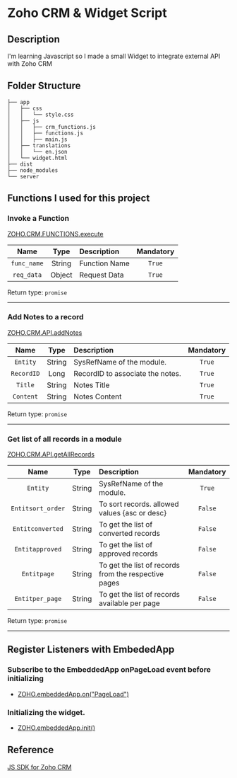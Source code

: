 # Zoho CRM & Widget Script

## Description

I'm learning Javascript so I made a small Widget to integrate external API with Zoho CRM

## Folder Structure

    ├── app
    │   ├── css
    │   │   └── style.css
    │   ├── js
    │   │   ├── crm_functions.js
    │   │   ├── functions.js
    │   │   ├── main.js
    │   ├── translations
    │   │   └── en.json
    │   └── widget.html
    ├── dist
    ├── node_modules
    └── server


## Functions I used for this project

### Invoke a Function
[ZOHO.CRM.FUNCTIONS.execute](https://help.zwidgets.com/help/latest/ZOHO.CRM.FUNCTIONS.html)

|   Name    |  Type  |  Description  | Mandatory |
|:---------:|:------:|:-------------|:---------:|
| `func_name` | String | Function Name |   `True`    |
| `req_data`  | Object | Request Data  |   `True`    |

Return type: `promise`

---

### Add Notes to a record
[ZOHO.CRM.API.addNotes](https://help.zwidgets.com/help/latest/ZOHO.CRM.API.html#.addNotes)


| Name     | Type   | Description                      | Mandatory |
|:--------:|:------:|:--------------------------------|:---------:|
| `Entity`   | String | SysRefName of the module.        | `True`      |
| `RecordID` | Long   | RecordID to associate the notes. | `True`      |
| `Title`    | String | Notes Title                      | `True`      |
| `Content`  | String | Notes Content                    | `True`      |

Return type: `promise`

---

### Get list of all records in a module
[ZOHO.CRM.API.getAllRecords](https://help.zwidgets.com/help/latest/ZOHO.CRM.API.html#.getAllRecords)

|       Name        |  Type  |                 Description                          | Mandatory |
|:-----------------:|:------:|:----------------------------------------------------|:---------:|
|     `Entity`      | String |                  SysRefName of the module.           |   `True`    |
| `Entitsort_order` | String |    To sort records. allowed values {asc or desc}     |   `False`   |
| `Entitconverted`  | String |         To get the list of converted records         |   `False`   |
|  `Entitapproved`  | String |         To get the list of approved records          |   `False`   |
|    `Entitpage`    | String | To get the list of records from the respective pages |   `False`   |
|  `Entitper_page`  | String |    To get the list of records available per page     |   `False`   |

Return type: `promise`

---

##  Register Listeners with EmbededApp
### Subscribe to the EmbeddedApp onPageLoad event before initializing
- [ZOHO.embeddedApp.on("PageLoad")](https://help.zwidgets.com/help/latest/index.html)

### Initializing the widget.
- [ZOHO.embeddedApp.init()](https://help.zwidgets.com/help/latest/index.html)



## Reference
[JS SDK for Zoho CRM](https://help.zwidgets.com/help/latest/index.html)

